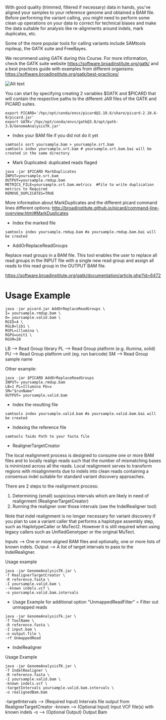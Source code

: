 With good quality (trimmed, filtered if necessary) data in hands, you've aligned your samples to your reference genome and obtained a BAM file. 
Before performing the variant calling, you might need to perform some clean up operations on your data to correct for technical biases and make the data suitable for analysis like re-alignments around indels, mark duplicates, etc.  

Some of the more popular tools for calling variants include SAMtools mpileup, the GATK suite and FreeBayes.

We recommend using GATK during this Course. For more information, check the GATK suite website https://software.broadinstitute.org/gatk/ and a best practices guide with examples from different organisms: https://software.broadinstitute.org/gatk/best-practices/

![Alt text](/relative/path/to/img.jpg?raw=true "Optional Title")

You can start by specifying creating 2 variables $GATK and $PICARD that will contain the respective paths to the different JAR files of the GATK and PICARD suites.

```
export PICARD='/hpc/opt/conda/envs/picard@2.10.6/share/picard-2.10.6-0/picard.jar'
export GATK='/hpc/opt/conda/envs/gatk@3.8/opt/gatk-3.8/GenomeAnalysisTK.jar'
```

* Index your BAM file if you did not do it yet

```
samtools sort yoursample.bam > yoursample.srt.bam
samtools index yoursample.srt.bam # yoursample.srt.bam.bai will be created in the same directory 
```

* Mark Duplicated: duplicated reads flaged

```
java -jar $PICARD MarkDuplicates 
INPUT=yoursample.srt.bam 
OUTPUT=yoursample.rmdup.bam 
METRICS_FILE=yoursample.srt.bam.metrics  #File to write duplication metrics to Required
REMOVE_DUPLICATES=TRUE
```
More information about MarkDuplicates and the different picard command lines different options: http://broadinstitute.github.io/picard/command-line-overview.html#MarkDuplicates

* Index the marked file
```
samtools index yoursample.rmdup.bam #a yoursample.rmdup.bam.bai will be created
```


* AddOrReplaceReadGroups 

Replace read groups in a BAM file. This tool enables the user to replace all read groups in the INPUT file with a single new read group and assign all reads to this read group in the OUTPUT BAM file.

https://software.broadinstitute.org/gatk/documentation/article.php?id=6472

# Usage Example
```
java -jar picard.jar AddOrReplaceReadGroups \
I= yoursample.rmdup.bam \
O= yoursample.valid.bam \
RGID=4 \
RGLB=lib1 \
RGPL=illumina \
RGPU=unit1 \
RGSM=20
```
LB --> Read Group library
PL --> Read Group platform (e.g. illumina, solid)
PU --> Read Group platform unit (eg. run barcode)
SM --> Read Group sample name

Other example: 
```
java -jar $PICARD AddOrReplaceReadGroups
INPUT= yoursample.rmdup.bam
LB=1 PL=Illumina PU=x 
SM="$runName"
OUTPUT= yoursample.valid.bam
```

* Index the resulting file
```
samtools index yoursample.valid.bam #a yoursample.valid.bam.bai will be created
```

* Indexing the reference file

```
samtools faidx Path to your fasta file
```

* RealignerTargetCreator

The local realignment process is designed to consume one or more BAM files and to locally realign reads such that the number of mismatching bases is minimized across all the reads. Local realignment serves to transform regions with misalignments due to indels into clean reads containing a consensus indel suitable for standard variant discovery approaches.

There are 2 steps to the realignment process:
1. Determining (small) suspicious intervals which are likely in need of realignment (RealignerTargetCreator)
2. Running the realigner over those intervals (see the IndelRealigner tool)

Note that indel realignment is no longer necessary for variant discovery if you plan to use a variant caller that performs a haplotype assembly step, such as HaplotypeCaller or MuTect2. However it is still required when using legacy callers such as UnifiedGenotyper or the original MuTect.

Inputs --> One or more aligned BAM files and optionally, one or more lists of known indels.
Output  --> A list of target intervals to pass to the IndelRealigner.

Usage example

```
java -jar GenomeAnalysisTK.jar \
-T RealignerTargetCreator \
-R reference.fasta \
-I yoursample.valid.bam \
--known indels.vcf \
-o yoursample.valid.bam.intervals
```

* Usage Example for additional option "UnmappedReadFilter" = Filter out unmapped reads
```
java -jar GenomeAnalysisTk.jar \
-T ToolName \
-R reference.fasta \
-I input.bam \
-o output.file \
-rf UnmappedRead
```



* IndelRealigner

Usage Example
```
java -jar GenomeAnalysisTK.jar \
-T IndelRealigner \
-R reference.fasta \
-I yoursample.valid.bam \
-known indels.vcf \
-targetIntervals yoursample.valid.bam.intervals \
-o realignedBam.bam
```


-targetIntervals --> (Required Input) Intervals file output from RealignerTargetCreator
-known --> (Optional Input) Input VCF file(s) with known indels
-o --> (Optional Output) Output Bam
